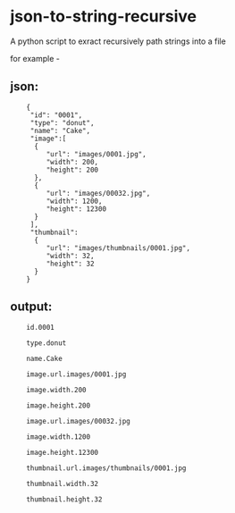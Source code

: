 # json-to-string-recursive


A python script to exract recursively path strings into a file


for example -

## json:
```
    {
     "id": "0001",
     "type": "donut",
     "name": "Cake",
     "image":[
      {
         "url": "images/0001.jpg",
         "width": 200,
         "height": 200
      },
      {
         "url": "images/00032.jpg",
         "width": 1200,
         "height": 12300
      }
     ],
     "thumbnail":
      {
         "url": "images/thumbnails/0001.jpg",
         "width": 32,
         "height": 32
      }
    }
``` 
  
## output:
```
    id.0001

    type.donut

    name.Cake

    image.url.images/0001.jpg

    image.width.200

    image.height.200

    image.url.images/00032.jpg

    image.width.1200

    image.height.12300

    thumbnail.url.images/thumbnails/0001.jpg

    thumbnail.width.32

    thumbnail.height.32
```

